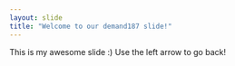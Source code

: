 ```yaml
---
layout: slide
title: "Welcome to our demand187 slide!"
---
```

This is my awesome slide :)
Use the left arrow to go back!
